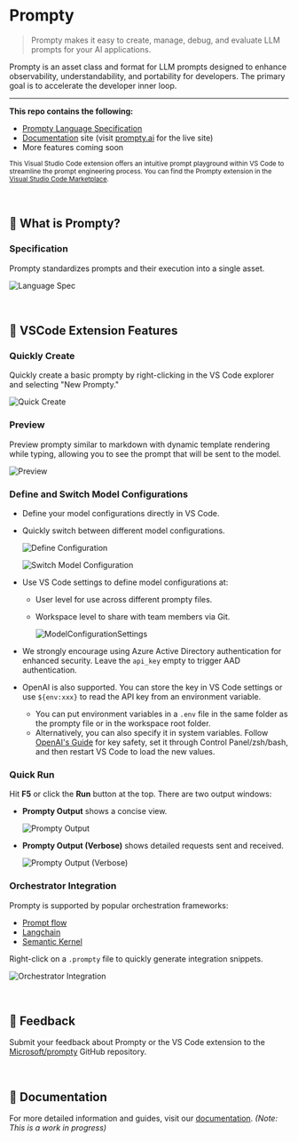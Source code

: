 # Prompty
> Prompty makes it easy to create, manage, debug, and evaluate LLM prompts for your AI applications.

Prompty is an asset class and format for LLM prompts designed to enhance observability, understandability, and portability for developers. The primary goal is to accelerate the developer inner loop.

---

**This repo contains the following:**
- [Prompty Language Specification](Prompty.yaml)
- [Documentation](https://github.com/microsoft/prompty/tree/main/web) site (visit [prompty.ai](https://prompty.ai) for the live site)
- More features coming soon

<small>This Visual Studio Code extension offers an intuitive prompt playground within VS Code to streamline the prompt engineering process. You can find the Prompty extension in the [Visual Studio Code Marketplace](https://marketplace.visualstudio.com/items?itemName=ms-toolsai.prompty).</small>

<br>

## 🤔 What is Prompty?
### Specification
Prompty standardizes prompts and their execution into a single asset.

![Language Spec](img/vscode/readme_lang_spec.png)

<br>

## 🧩 VSCode Extension Features
### Quickly Create
Quickly create a basic prompty by right-clicking in the VS Code explorer and selecting "New Prompty."

![Quick Create](img/vscode/image-2.png)

### Preview
Preview prompty similar to markdown with dynamic template rendering while typing, allowing you to see the prompt that will be sent to the model.

![Preview](img/vscode/readme_preview.png)

### Define and Switch Model Configurations
* Define your model configurations directly in VS Code.
* Quickly switch between different model configurations.

  ![Define Configuration](img/vscode/image-5.png)

  ![Switch Model Configuration](img/vscode/switchModelConfiguration.png)
* Use VS Code settings to define model configurations at:
  * User level for use across different prompty files.
  * Workspace level to share with team members via Git.

    ![ModelConfigurationSettings](img/vscode/modelConfigurationSettings.png)

* We strongly encourage using Azure Active Directory authentication for enhanced security. Leave the `api_key` empty to trigger AAD authentication.
* OpenAI is also supported. You can store the key in VS Code settings or use `${env:xxx}` to read the API key from an environment variable.
  * You can put environment variables in a `.env` file in the same folder as the prompty file or in the workspace root folder.
  * Alternatively, you can also specify it in system variables. Follow [OpenAI's Guide](https://help.openai.com/en/articles/5112595-best-practices-for-api-key-safety) for key safety, set it through Control Panel/zsh/bash, and then restart VS Code to load the new values.

### Quick Run
Hit **F5** or click the **Run** button at the top. There are two output windows:
* **Prompty Output** shows a concise view.

  ![Prompty Output](img/vscode/image-3.png)

* **Prompty Output (Verbose)** shows detailed requests sent and received.

  ![Prompty Output (Verbose)](img/vscode/image-8.png)

### Orchestrator Integration
Prompty is supported by popular orchestration frameworks:
* [Prompt flow](https://microsoft.github.io/promptflow/tutorials/prompty-quickstart.html)
* [Langchain](https://github.com/langchain-ai/langchain/tree/master/libs/partners/prompty)
* [Semantic Kernel](https://github.com/microsoft/semantic-kernel/blob/main/dotnet/samples/Concepts/PromptTemplates/PromptyFunction.cs)

Right-click on a `.prompty` file to quickly generate integration snippets.

![Orchestrator Integration](img/vscode/image-9.png)

<br>

## 💬 Feedback
Submit your feedback about Prompty or the VS Code extension to the [Microsoft/prompty](https://github.com/microsoft/prompty/issues) GitHub repository.

<br>

## 📝 Documentation
For more detailed information and guides, visit our [documentation](https://microsoft.github.io/prompty/). *(Note: This is a work in progress)*
